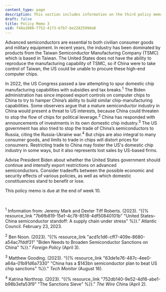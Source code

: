 ```yaml
---
content_type: page
description: This section includes information on the third policy memo.
draft: false
title: Policy Memo 3
uid: f48a1080-f752-4173-b7b7-be2282599da8
---
```

Advanced semiconductors are essential to both civilian consumer goods and military equipment. In recent years, the industry has been dominated by products from the Taiwan Semiconductor Manufacturing Company (TSMC) which is based in Taiwan. The United States does not have the ability to reproduce the manufacturing capability of TSMC, so if China were to take control of Taiwan, the US could be unable to procure these high-end computer chips.

In 2022, the US Congress passed a law attempting to spur domestic chip manufacturing capabilities with subsidies and tax breaks.<sup>1</sup> The Biden administration has since imposed export controls on computer chips to China to try to hamper China’s ability to build similar chip-manufacturing capabilities. Some observers argue that a mature semiconductor industry in China would present a threat to US interests, because China could threaten to stop the flow of chips for political leverage.<sup>2</sup> China has responded with announcements of investments in its own domestic chip industry.<sup>3</sup> The US government has also tried to stop the trade of China’s semiconductors to Russia, citing the Russia-Ukraine war.<sup>4</sup> But chips are also integral to many consumer goods, and limits to trade in chips will distort prices for consumers. Restricting trade to China may foster the US's domestic chip industry in some ways, but it also represents lost sales by US-based firms.

Advise President Biden about whether the United States government should continue and intensify export restrictions on advanced semiconductors. Consider tradeoffs between the possible economic and security effects of various policies, as well as which domestic constituencies stand to benefit or lose.

This policy memo is due at the end of week 10.

 

​<sup>1</sup> Information from: Jeremy Mark and Dexter Tiff Roberts. (2023). “{{% resource_link "7b6fb819-15e1-4c78-8518-4df50840101b" "United States–China semiconductor standoff: A supply chain under stress" %}}.” Atlantic Council. February 23, 2023.

​<sup>2</sup> Ben Noon. (2023). “{{% resource_link "acd1c1d6-cff7-409e-8680-a54ac7fddf31" "Biden Needs to Broaden Semiconductor Sanctions on China" %}}.” *Foreign Policy* (April 3).

​<sup>3</sup> Matthew Gooding. (2023). “{{% resource_link "63de1e76-487c-4ee0-a64a-01b91d6a7330" "China has a $143bn semiconductor plan to beat US chip sanctions" %}}.” *Tech Monitor* (August 16).

​<sup>4</sup> Katrina Northrop. (2023). “{{% resource_link "752db140-9e52-4d16-abe1-b98b3efa53f9" "The Sanctions Sieve" %}}.” *The Wire Chin*a (April 2).